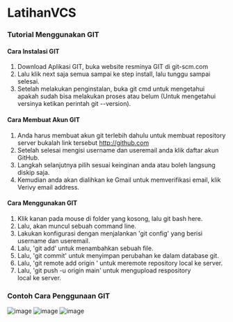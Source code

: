 # LatihanVCS
### Tutorial Menggunakan GIT

#### Cara Instalasi GIT
1. Download Aplikasi GIT, buka website resminya GIT di git-scm.com
2. Lalu klik next saja semua sampai ke step install, lalu tunggu sampai selesai.
3. Setelah melakukan penginstalan, buka git cmd untuk mengetahui apakah sudah bisa melakukan proses atau belum (Untuk mengetahui versinya ketikan perintah git --version).
#### Cara Membuat Akun GIT
1. Anda harus membuat akun git terlebih dahulu untuk membuat repository server bukalah link tersebut http://github.com
2. Setelah selesai mengisi username dan useremail anda klik daftar akun GitHub.
3. Langkah selanjutnya pilih sesuai keinginan anda atau boleh langsung diskip saja.
4. Kemudian anda akan dialihkan ke Gmail untuk memverifikasi email, klik Verivy email address.
#### Cara Menggunakan GIT
1. Klik kanan pada mouse di folder yang kosong, lalu git bash here.
2. Lalu, akan muncul sebuah command line.
3. Lakukan konfigurasi dengan menjalankan 'git config' yang berisi username dan useremail.
4. Lalu, 'git add' untuk menambahkan sebuah file.
5. Lalu, 'git commit' untuk menyimpan perubahan ke dalam database git.
6. Lalu, 'git remote add origin ' untuk meremote repository local ke server.
7. Lalu, 'git push -u origin main' untuk mengupload respository local ke server.
    
### Contoh Cara Penggunaan GIT
![image](https://github.com/AnggitaRisqiNC/LatihanVCS/blob/main/screenshot/gambar1.png)
![image](https://github.com/AnggitaRisqiNC/LatihanVCS/blob/main/screenshot/gambar2.png)
![image](https://github.com/AnggitaRisqiNC/LatihanVCS/blob/main/screenshot/gambar3.png)
